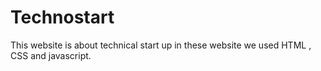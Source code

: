 # Technostart
This website is about technical start up in these website we used HTML , CSS and javascript.
